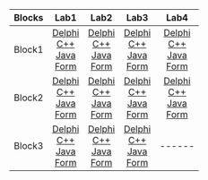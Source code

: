 <table>
    <thead>
        <tr>
            <th>Blocks</th>
            <th>Lab1</th>
            <th>Lab2</th>
            <th>Lab3</th>
            <th>Lab4</th>
        </tr>
    </thead>
    <tbody>
        <tr>
            <td align="center">Block1</td>
            <td align="center">
                <a href = "https://github.com/pavello06/Labs/blob/main/Block1/Lab1/Delphi/Delphi.dpr">Delphi</a><br>
                <a href = "https://github.com/pavello06/Labs/blob/main/Block1/Lab1/C++/C++.cpp">C++</a><br>
                <a href = "https://github.com/pavello06/Labs/blob/main/Block1/Lab1/Java/Java.java">Java</a><br>
                <a href = "https://github.com/pavello06/Labs/blob/main/Forms/ApplicationLab11.exe">Form</a>
            </td>
            <td align="center">
                <a href = "https://github.com/pavello06/Labs/blob/main/Block1/Lab2/Delphi/Delphi.dpr">Delphi</a><br>
                <a href = "https://github.com/pavello06/Labs/blob/main/Block1/Lab2/C++/C++.cpp">C++</a><br>
                <a href = "https://github.com/pavello06/Labs/blob/main/Block1/Lab2/Java/Java.java">Java</a><br>
                <a href = "https://github.com/pavello06/Labs/blob/main/Forms/ApplicationLab12.exe">Form</a>
            </td>
            <td align="center">
                <a href = "https://github.com/pavello06/Labs/blob/main/Block1/Lab3/Delphi/Delphi.dpr">Delphi</a><br>
                <a href = "https://github.com/pavello06/Labs/blob/main/Block1/Lab3/C++/C++.cpp">C++</a><br>
                <a href = "https://github.com/pavello06/Labs/blob/main/Block1/Lab3/Java/Java.java">Java</a><br>
                <a href = "https://github.com/pavello06/Labs/blob/main/Forms/ApplicationLab13.exe">Form</a>
            </td>
            <td align="center">
                <a href = "https://github.com/pavello06/Labs/blob/main/Block1/Lab4/Delphi/Delphi.dpr">Delphi</a><br>
                <a href = "https://github.com/pavello06/Labs/blob/main/Block1/Lab4/C++/C++.cpp">C++</a><br>
                <a href = "https://github.com/pavello06/Labs/blob/main/Block1/Lab4/Java/Java.java">Java</a><br>
                <a href = "https://github.com/pavello06/Labs/blob/main/Forms/ApplicationLab14.exe">Form</a>
            </td>
        </tr>
        <tr>
            <td align="center">Block2</td>
            <td align="center">
                <a href = "https://github.com/pavello06/Labs/blob/main/Block2/Lab1/Delphi/Delphi.dpr">Delphi</a><br>
                <a href = "https://github.com/pavello06/Labs/blob/main/Block2/Lab1/C++/C++.cpp">C++</a><br>
                <a href = "https://github.com/pavello06/Labs/blob/main/Block2/Lab1/Java/Java.java">Java</a><br>
                <a href = "https://github.com/pavello06/Labs/blob/main/Forms/ApplicationLab21.exe">Form</a>
            </td>
            <td align="center">
                <a href = "https://github.com/pavello06/Labs/blob/main/Block2/Lab2/Delphi/Delphi.dpr">Delphi</a><br>
                <a href = "https://github.com/pavello06/Labs/blob/main/Block2/Lab2/C++/C++.cpp">C++</a><br>
                <a href = "https://github.com/pavello06/Labs/blob/main/Block2/Lab2/Java/Java.java">Java</a><br>
                <a href = "https://github.com/pavello06/Labs/blob/main/Forms/ApplicationLab22.exe">Form</a>
            </td>
            <td align="center">
                <a href = "https://github.com/pavello06/Labs/blob/main/Block2/Lab3/Delphi/Delphi.dpr">Delphi</a><br>
                <a href = "https://github.com/pavello06/Labs/blob/main/Block2/Lab3/C++/C++.cpp">C++</a><br>
                <a href = "https://github.com/pavello06/Labs/blob/main/Block2/Lab3/Java/Java.java">Java</a><br>
                <a href = "https://github.com/pavello06/Labs/blob/main/Forms/ApplicationLab23.exe">Form</a>
            </td>
            <td align="center">
                <a href = "https://github.com/pavello06/Labs/blob/main/Block2/Lab4/Delphi/Delphi.dpr">Delphi</a><br>
                <a href = "https://github.com/pavello06/Labs/blob/main/Block2/Lab4/C++/C++.cpp">C++</a><br>
                <a href = "https://github.com/pavello06/Labs/blob/main/Block2/Lab4/Java/Java.java">Java</a><br>
                <a href = "https://github.com/pavello06/Labs/blob/main/Forms/ApplicationLab24.exe">Form</a>
            </td>
        </tr>
        <tr>
            <td align="center">Block3</td>
            <td align="center">
                <a href = "https://github.com/pavello06/Labs/blob/main/Block3/Lab1/Delphi/Delphi.dpr">Delphi</a><br>
                <a href = "https://github.com/pavello06/Labs/blob/main/Block3/Lab1/C++/C++.cpp">C++</a><br>
                <a href = "https://github.com/pavello06/Labs/blob/main/Block3/Lab1/Java/Java.java">Java</a><br>
                <a href = "https://github.com/pavello06/Labs/blob/main/Forms/ApplicationLab31.exe">Form</a>
            </td>
            <td align="center">
                <a href = "https://github.com/pavello06/Labs/blob/main/Block3/Lab2/Delphi/Delphi.dpr">Delphi</a><br>
                <a href = "https://github.com/pavello06/Labs/blob/main/Block3/Lab2/C++/C++.cpp">C++</a><br>
                <a href = "https://github.com/pavello06/Labs/blob/main/Block3/Lab2/Java/Java.java">Java</a><br>
                <a href = "https://github.com/pavello06/Labs/blob/main/Forms/ApplicationLab32.exe">Form</a>
            </td>
            <td align="center">
                <a href = "https://github.com/pavello06/Labs/blob/main/Block3/Lab3/Delphi/Delphi.dpr">Delphi</a><br>
                <a href = "https://github.com/pavello06/Labs/blob/main/Block3/Lab3/C++/C++.cpp">C++</a><br>
                <a href = "https://github.com/pavello06/Labs/blob/main/Block3/Lab3/Java/Java.java">Java</a><br>
                <a href = "https://github.com/pavello06/Labs/blob/main/Forms/ApplicationLab33.exe">Form</a>
            </td>
            <td align="center">------</td>
        </tr>
    </tbody>
</table>
